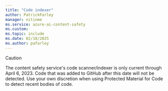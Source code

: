 ```yaml
---
title: "Code indexer"
author: PatrickFarley
manager: nitinme
ms.service: azure-ai-content-safety
ms.custom: 
ms.topic: include
ms.date: 02/18/2025
ms.author: pafarley
---
```



> [!CAUTION]
> The content safety service's code scanner/indexer is only current through April 6, 2023. Code that was added to GitHub after this date will not be detected. Use your own discretion when using Protected Material for Code to detect recent bodies of code.